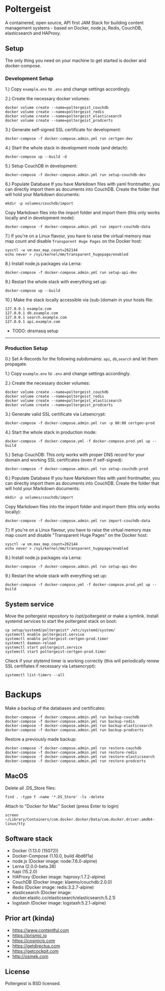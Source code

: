 # Poltergeist
A containered, open source, API first JAM Stack for building content management
systems - based on Docker, node.js, Redis, CouchDB, elasticsearch and HAProxy.

## Setup
The only thing you need on your machine to get started is docker and
docker-compose.

### Development Setup
1.) Copy `example.env` to `.env` and change settings accordingly.

2.) Create the necessary docker volumes:

    docker volume create --name=poltergeist_couchdb
    docker volume create --name=poltergeist_redis
    docker volume create --name=poltergeist_elasticsearch
    docker volume create --name=poltergeist_prodcerts


3.) Generate self-signed SSL certificate for development:

    docker-compose -f docker-compose.admin.yml run certgen-dev


4.) Start the whole stack in development mode (and detach):

    docker-compose up --build -d


5.) Setup CouchDB in development:

    docker-compose -f docker-compose.admin.yml run setup-couchdb-dev


6.) Populate Database
If you have Markdown files with yaml frontmatter, you can directly import them
as documents into CouchDB.
Create the folder that will hold your Markdown documents:

    mkdir -p volumes/couchdb/import


Copy Markdown files into the import folder and import them (this only works
locally and in development mode):

    docker-compose -f docker-compose.admin.yml run import-couchdb-data


7.) If you're on a Linux flavour, you have to raise the virtual memory max map
count and disable `Transparent Huge Pages` on the Docker host:

    sysctl -w vm.max_map_count=262144
    echo never > /sys/kernel/mm/transparent_hugepage/enabled


8.) Install node.js packages via Lerna:

    docker-compose -f docker-compose.admin.yml run setup-api-dev


9.) Restart the whole stack with everything set up:

    docker-compose up --build


10.) Make the stack locally accessible via (sub-)domain in your hosts file:

    127.0.0.1 example.com
    127.0.0.1 db.example.com
    127.0.0.1 search.example.com
    127.0.0.1 api.example.com

- TODO: dnsmasq setup

---

### Production Setup

0.) Set A-Records for the following subdomains: `api`, `db`,`search` and let
them propagate.

1.) Copy `example.env` to `.env` and change settings accordingly.

2.) Create the necessary docker volumes:

    docker volume create --name=poltergeist_couchdb
    docker volume create --name=poltergeist_redis
    docker volume create --name=poltergeist_elasticsearch
    docker volume create --name=poltergeist_prodcerts


3.) Generate valid SSL certificate via Letsencrypt:

    docker-compose -f docker-compose.admin.yml run -p 80:80 certgen-prod

4.) Start the whole stack in production mode:

    docker-compose -f docker-compose.yml -f docker-compose.prod.yml up --build


5.) Setup CouchDB:
This only works with proper DNS record for your domain and working SSL
certificates (even if self-signed):

    docker-compose -f docker-compose.admin.yml run setup-couchdb-prod


6.) Populate Database
If you have Markdown files with yaml frontmatter, you can directly import them
as documents into CouchDB.
Create the folder that will hold your Markdown documents:

    mkdir -p volumes/couchdb/import


Copy Markdown files into the import folder and import them (this only works
locally):

    docker-compose -f docker-compose.admin.yml run import-couchdb-data


7.) If you're on a Linux flavour, you have to raise the virtual memory max map
count and disable "Transparent Huge Pages" on the Docker host:

    sysctl -w vm.max_map_count=262144
    echo never > /sys/kernel/mm/transparent_hugepage/enabled


8.) Install node.js packages via Lerna:

    docker-compose -f docker-compose.admin.yml run setup-api-dev


9.) Restart the whole stack with everything set up:

    docker-compose -f docker-compose.yml -f docker-compose.prod.yml up --build


## System service
Move the poltergeist repository to /opt/poltergeist or make a symlink.
Install systemd services to start the poltergeist stack on boot:

    cp setup/systemd/poltergeist* /etc/systemd/system/
    systemctl enable poltergeist.service
    systemctl enable poltergeist-certgen-prod.timer
    systemctl daemon-reload
    systemctl start poltergeist.service
    systemctl start poltergeist-certgen-prod.timer


Check if your stytemd timer is working correctly (this will periodically renew
SSL certifiates if necessary via Letsencrypt):

    systemctl list-timers --all


# Backups
Make a backup of the databases and certificates:

    docker-compose -f docker-compose.admin.yml run backup-couchdb
    docker-compose -f docker-compose.admin.yml run backup-redis
    docker-compose -f docker-compose.admin.yml run backup-elasticsearch
    docker-compose -f docker-compose.admin.yml run backup-prodcerts


Restore a previously made backup:

    docker-compose -f docker-compose.admin.yml run restore-couchdb
    docker-compose -f docker-compose.admin.yml run restore-redis
    docker-compose -f docker-compose.admin.yml run restore-elasticsearch
    docker-compose -f docker-compose.admin.yml run restore-prodcerts


## MacOS
Delete all .DS_Store files:

    find . -type f -name '*.DS_Store' -ls -delete


Attach to "Docker for Mac" Socket (press Enter to login)

    screen ~/Library/Containers/com.docker.docker/Data/com.docker.driver.amd64-linux/tty


## Software stack
- Docker (1.13.0 (15072))
- Docker-Compose (1.10.0, build 4bd6f1a)
- node.js (Docker image: node:7.6.0-alpine)
- Lerna (2.0.0-beta.38)
- hapi (15.2.0)
- HAProxy (Docker image: haproxy:1.7.2-alpine)
- CouchDB (Docker image: klaemo/couchdb:2.0.0)
- Redis (Docker image: redis:3.2.7-alpine)
- elasticsearch (Docker image: docker.elastic.co/elasticsearch/elasticsearch:5.2.1)
- logstash (Docker image: logstash:5.2.1-alpine)


## Prior art (kinda)
- https://www.contentful.com
- https://prismic.io
- https://cosmicjs.com
- https://getdirectus.com
- https://getcockpit.com
- http://osmek.com

## License

Poltergeist is BSD licensed.

